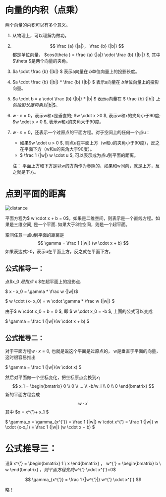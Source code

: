 # 向量的内积（点乘）

两个向量的内积可以有多个意义。

1. 从物理上，可以理解为做功。

2.  $$ \frac {a} {|a|}， \frac {b} {|b|} $$都是单位向量，  $cos(\theta ) = \frac {a} {|a|} \cdot \frac {b} {|b |}  $, 其中 $\theta $是两个向量的夹角。

3. $a \cdot \frac {b} {|b|} $ 表示a向量在 $b$单位向量上的投影长度。

4.  $a \cdot \frac {b} {|b|} * \frac {b} {|b|}   $ 表示a向量在 $b$单位向量上的投影向量。

5. $a \cdot b =  a \cdot \frac {b} {|b|} * |b| $  表示a向量在 $ \frac {b} {|b|} $上的投影长度再乘以$|b|$。

6. $w \cdot x = 0$，表示w和x是垂直的; $w \cdot x >0 $, 表示w和x的夹角小于90度; $w \cdot x < 0 $, 表示w和x的夹角大于90度。

7. $w \cdot x = 0$，还表示一个过原点的平面方程。对于空间上的任何一个点u：
   * 如果$w \cdot u > 0 $, 则点u在平面上方（w和u的夹角小于90度），反之在平面下方（w和u的夹角大于90度）。
   * $ \frac 1 {|w|} w \cdot  u  $, 可以表示成为点u到平面的距离。

   注： 平面上方和下方是以w的方向作为参照的，如果和w同向，就是上方，反之就是下方。

# 点到平面的距离

![distance](image/distance.png)

平面方程为$ w \cdot x + b = 0$，如果是二维空间，则表示是一个直线方程。如果是三维空间, 是一个平面. 如果大于3维空间，则是一个超平面。

空间任意一点u到平面的距离是 $$ \gamma = \frac 1 {|w|} (w \cdot x + b) $$ 如果表达式>0，表示u在平面上方，反之就在平面下方。

## 公式推导一：

点$x_0 $是指点$ x $在超平面上的投影点.  

 $ x - x_0 = \gamma * \frac w {|w|}$

 $ w \cdot (x- x_0) = w \cdot \gamma * \frac w {|w|} $

 由于$ w \cdot x_0 + b = 0  $, 即 $ w \cdot x_0  = -b  $, 上面的公式可以变成

  $ \gamma = \frac 1 {|w|}(w \cdot x + b) $

## 公式推导二： 

对于平面方程$w \cdot x = 0$, 也就是说这个平面是过原点的， w是垂直于平面的向量，这时很容易推出

  $ \gamma = \frac 1 {|w|}(w \cdot x) $

然后对平面做一个坐标变化，把坐标原点变换到$x_1$
$$
x_1 = 
\begin{bmatrix} 
0 \\
0 \\
... \\
-b/w_i \\
0 \\
0
\end{bmatrix}
$$
新的平面方程变成
$$
w \cdot x^{'}
$$
其中 $x = x^{'}+ x_1 $

$ \gamma_x = \gamma_{x^{'}} = \frac 1 {|w|} w \cdot  x^{'} = \frac 1 {|w|} w \cdot  (x-x_1) = \frac 1 {|w|} (w \cdot x + b) $

# 公式推导三：

设$
x^{'} = 
\begin{bmatrix} 
1 \\
x
\end{bmatrix}
， 
w^{'} = 
\begin{bmatrix} 
b \\
w
\end{bmatrix}
$，则平面方程变成$w^{'}  \cdot x^{'}=0$

$$ \gamma_{x^{'}} = \frac 1 {|w^{'}|} w^{'} \cdot x^{'} $$

略！